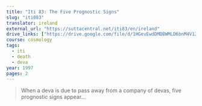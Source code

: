 ```yaml
---
title: "Iti 83: The Five Prognostic Signs"
slug: "iti083"
translator: ireland
external_url: "https://suttacentral.net/iti83/en/ireland"
drive_links: ["https://drive.google.com/file/d/1HGevEwdDMDBWMLD6bnM4V12JGdw7qYPA/view?usp=drivesdk"]
course: cosmology
tags:
  - iti
  - death
  - deva
year: 1997
pages: 2
---
```


> When a deva is due to pass away from a company of devas, five prognostic signs appear...
